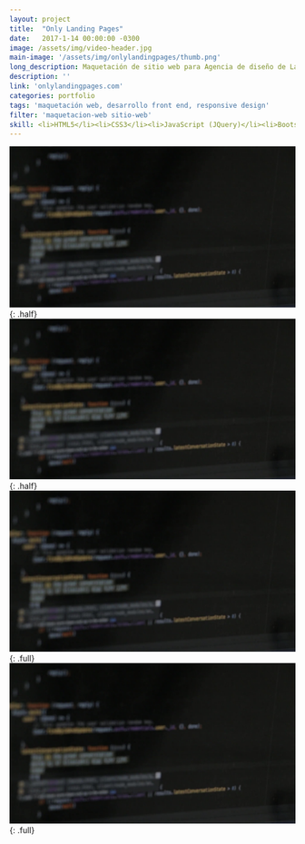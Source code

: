 ```yaml
---
layout: project
title:  "Only Landing Pages"
date:   2017-1-14 00:00:00 -0300
image: /assets/img/video-header.jpg
main-image: '/assets/img/onlylandingpages/thumb.png'
long_description: Maquetación de sitio web para Agencia de diseño de Landing Pages'
description: ''
link: 'onlylandingpages.com'
categories: portfolio
tags: 'maquetación web, desarrollo front end, responsive design'
filter: 'maquetacion-web sitio-web'
skill: <li>HTML5</li><li>CSS3</li><li>JavaScript (JQuery)</li><li>Bootstrap</li><li>PHP</li>
---
```


![alt text](/assets/img/video-header.jpg "Logo Title Text 1"){: .half}
![alt text](/assets/img/video-header.jpg "Logo Title Text 1"){: .half}
![alt text](/assets/img/video-header.jpg "Logo Title Text 1"){: .full}
![alt text](/assets/img/video-header.jpg "Logo Title Text 1"){: .full}